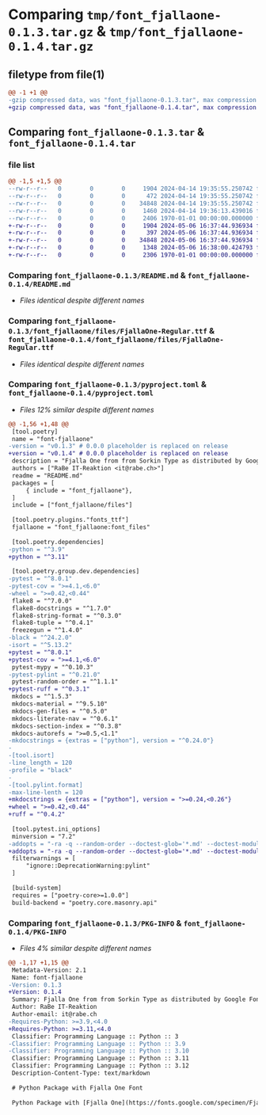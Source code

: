 # Comparing `tmp/font_fjallaone-0.1.3.tar.gz` & `tmp/font_fjallaone-0.1.4.tar.gz`

## filetype from file(1)

```diff
@@ -1 +1 @@
-gzip compressed data, was "font_fjallaone-0.1.3.tar", max compression
+gzip compressed data, was "font_fjallaone-0.1.4.tar", max compression
```

## Comparing `font_fjallaone-0.1.3.tar` & `font_fjallaone-0.1.4.tar`

### file list

```diff
@@ -1,5 +1,5 @@
--rw-r--r--   0        0        0     1904 2024-04-14 19:35:55.250742 font_fjallaone-0.1.3/README.md
--rw-r--r--   0        0        0      472 2024-04-14 19:35:55.250742 font_fjallaone-0.1.3/font_fjallaone/__init__.py
--rw-r--r--   0        0        0    34848 2024-04-14 19:35:55.250742 font_fjallaone-0.1.3/font_fjallaone/files/FjallaOne-Regular.ttf
--rw-r--r--   0        0        0     1460 2024-04-14 19:36:13.439016 font_fjallaone-0.1.3/pyproject.toml
--rw-r--r--   0        0        0     2406 1970-01-01 00:00:00.000000 font_fjallaone-0.1.3/PKG-INFO
+-rw-r--r--   0        0        0     1904 2024-05-06 16:37:44.936934 font_fjallaone-0.1.4/README.md
+-rw-r--r--   0        0        0      397 2024-05-06 16:37:44.936934 font_fjallaone-0.1.4/font_fjallaone/__init__.py
+-rw-r--r--   0        0        0    34848 2024-05-06 16:37:44.936934 font_fjallaone-0.1.4/font_fjallaone/files/FjallaOne-Regular.ttf
+-rw-r--r--   0        0        0     1348 2024-05-06 16:38:00.424793 font_fjallaone-0.1.4/pyproject.toml
+-rw-r--r--   0        0        0     2306 1970-01-01 00:00:00.000000 font_fjallaone-0.1.4/PKG-INFO
```

### Comparing `font_fjallaone-0.1.3/README.md` & `font_fjallaone-0.1.4/README.md`

 * *Files identical despite different names*

### Comparing `font_fjallaone-0.1.3/font_fjallaone/files/FjallaOne-Regular.ttf` & `font_fjallaone-0.1.4/font_fjallaone/files/FjallaOne-Regular.ttf`

 * *Files identical despite different names*

### Comparing `font_fjallaone-0.1.3/pyproject.toml` & `font_fjallaone-0.1.4/pyproject.toml`

 * *Files 12% similar despite different names*

```diff
@@ -1,56 +1,48 @@
 [tool.poetry]
 name = "font-fjallaone"
-version = "v0.1.3" # 0.0.0 placeholder is replaced on release
+version = "v0.1.4" # 0.0.0 placeholder is replaced on release
 description = "Fjalla One from from Sorkin Type as distributed by Google Fonts"
 authors = ["RaBe IT-Reaktion <it@rabe.ch>"]
 readme = "README.md"
 packages = [
     { include = "font_fjallaone"},
 ]
 include = ["font_fjallaone/files"]
 
 [tool.poetry.plugins."fonts_ttf"]
 fjallaone = "font_fjallaone:font_files"
 
 [tool.poetry.dependencies]
-python = "^3.9"
+python = "^3.11"
 
 [tool.poetry.group.dev.dependencies]
-pytest = "^8.0.1"
-pytest-cov = ">=4.1,<6.0"
-wheel = ">=0.42,<0.44"
 flake8 = "^7.0.0"
 flake8-docstrings = "^1.7.0"
 flake8-string-format = "^0.3.0"
 flake8-tuple = "^0.4.1"
 freezegun = "^1.4.0"
-black = "^24.2.0"
-isort = "^5.13.2"
+pytest = "^8.0.1"
+pytest-cov = ">=4.1,<6.0"
 pytest-mypy = "^0.10.3"
-pytest-pylint = "^0.21.0"
 pytest-random-order = "^1.1.1"
+pytest-ruff = "^0.3.1"
 mkdocs = "^1.5.3"
 mkdocs-material = "^9.5.10"
 mkdocs-gen-files = "^0.5.0"
 mkdocs-literate-nav = "^0.6.1"
 mkdocs-section-index = "^0.3.8"
 mkdocs-autorefs = ">=0.5,<1.1"
-mkdocstrings = {extras = ["python"], version = "^0.24.0"}
-
-[tool.isort]
-line_length = 120
-profile = "black"
-
-[tool.pylint.format]
-max-line-lenth = 120
+mkdocstrings = {extras = ["python"], version = ">=0.24,<0.26"}
+wheel = ">=0.42,<0.44"
+ruff = "^0.4.2"
 
 [tool.pytest.ini_options]
 minversion = "7.2"
-addopts = "-ra -q --random-order --doctest-glob='*.md' --doctest-modules --cov=font_fjallaone --cov-fail-under=100 --pylint --mypy --ignore=docs/"
+addopts = "-ra -q --random-order --doctest-glob='*.md' --doctest-modules --cov=font_fjallaone --cov-fail-under=100 --ruff --mypy --ignore=docs/"
 filterwarnings = [
     "ignore::DeprecationWarning:pylint"
 ]
 
 [build-system]
 requires = ["poetry-core>=1.0.0"]
 build-backend = "poetry.core.masonry.api"
```

### Comparing `font_fjallaone-0.1.3/PKG-INFO` & `font_fjallaone-0.1.4/PKG-INFO`

 * *Files 4% similar despite different names*

```diff
@@ -1,17 +1,15 @@
 Metadata-Version: 2.1
 Name: font-fjallaone
-Version: 0.1.3
+Version: 0.1.4
 Summary: Fjalla One from from Sorkin Type as distributed by Google Fonts
 Author: RaBe IT-Reaktion
 Author-email: it@rabe.ch
-Requires-Python: >=3.9,<4.0
+Requires-Python: >=3.11,<4.0
 Classifier: Programming Language :: Python :: 3
-Classifier: Programming Language :: Python :: 3.9
-Classifier: Programming Language :: Python :: 3.10
 Classifier: Programming Language :: Python :: 3.11
 Classifier: Programming Language :: Python :: 3.12
 Description-Content-Type: text/markdown
 
 # Python Package with Fjalla One Font
 
 Python Package with [Fjalla One](https://fonts.google.com/specimen/Fjalla+One) from
```

